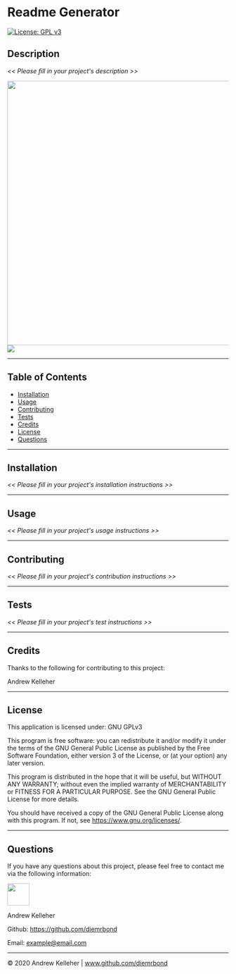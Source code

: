 # Readme Generator

[![License: GPL v3](https://img.shields.io/badge/License-GPLv3-blue.svg)](https://www.gnu.org/licenses/gpl-3.0)
## Description 
  _<< Please fill in your project's description >>_ 


  <img src="screenshot.jpg" width="600" /> <br>
    <img src="gif.gif" /> <br>
    

  ---
  ## Table of Contents

  * [Installation](#installation)
  * [Usage](#usage)
  * [Contributing](#contributing)
  * [Tests](#tests)
  * [Credits](#credits)
  * [License](#license)
  * [Questions](#questions)



  ---
  ## Installation 
  _<< Please fill in your project's installation instructions >>_ 


  
  ---
  ## Usage 
  _<< Please fill in your project's usage instructions >>_ 


  
  ---
  ## Contributing 
  _<< Please fill in your project's contribution instructions >>_ 


  
  ---
  ## Tests 
_<< Please fill in your project's test instructions >>_ 



  ---
  ## Credits 
Thanks to the following for contributing to this project: 

Andrew Kelleher 



  ---
  ## License 
  This application is licensed under: GNU GPLv3
  
This program is free software: you can redistribute it and/or modify it under the terms of the GNU General Public License as published by the Free Software Foundation, either version 3 of the License, or (at your option) any later version.

This program is distributed in the hope that it will be useful, but WITHOUT ANY WARRANTY; without even the implied warranty of MERCHANTABILITY or FITNESS FOR A PARTICULAR PURPOSE. See the GNU General Public License for more details.

You should have received a copy of the GNU General Public License along with this program. If not, see <https://www.gnu.org/licenses/>.


  
  ---
  ## Questions
  If you have any questions about this project, please feel free to contact me via the following information:

  <img src="https://avatars3.githubusercontent.com/u/32446328?v=4" width="50" />

  Andrew Kelleher

  Github: https://github.com/diemrbond

  Email: [example@email.com](mailto:example@email.com)

  ---
  © 2020 Andrew Kelleher | www.github.com/diemrbond

